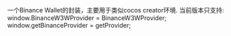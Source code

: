 一个Binance Wallet的封装，主要用于类似cocos creator环境.
当前版本只支持:
    window.BinanceW3WProvider = BinanceW3WProvider;
    window.getBinanceProvider = getProvider;